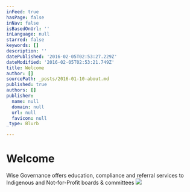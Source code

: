 ```yaml
---
inFeed: true
hasPage: false
inNav: false
isBasedOnUrl: ''
inLanguage: null
starred: false
keywords: []
description: ''
datePublished: '2016-02-05T02:53:27.229Z'
dateModified: '2016-02-05T02:53:21.749Z'
title: Welcome
author: []
sourcePath: _posts/2016-01-10-about.md
published: true
authors: []
publisher:
  name: null
  domain: null
  url: null
  favicon: null
_type: Blurb

---
```

# Welcome

Wise Governance offers education, compliance and referral services to Indigenous and Not-for-Profit boards & committees ![](https://s3-us-west-2.amazonaws.com/the-grid-img/p/3d24075ec7ca2e07834dd2d0d3838aa2c9705cd1.jpg)